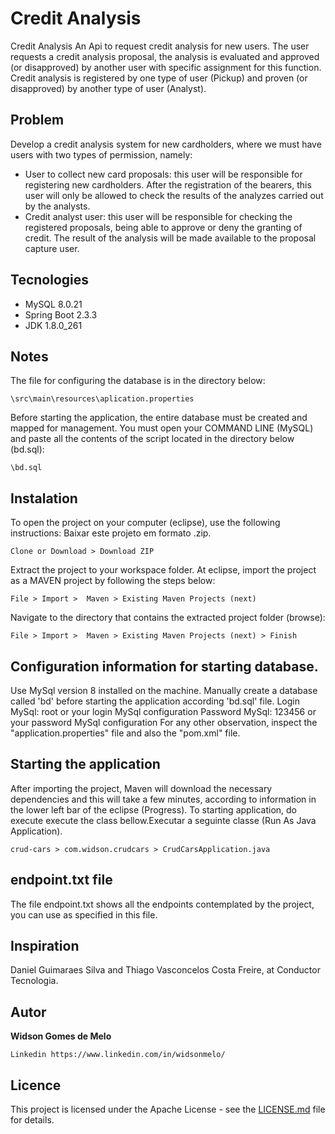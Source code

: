 # Credit Analysis
Credit Analysis An Api to request credit analysis for new users. The user requests a credit analysis proposal, the analysis is evaluated and approved (or disapproved) by another user with specific assignment for this function. Credit analysis is registered by one type of user (Pickup) and proven (or disapproved) by another type of user (Analyst).

## Problem
Develop a credit analysis system for new cardholders, where we must have users with two types of permission, namely:
* User to collect new card proposals: this user will be responsible for registering new cardholders. After the registration of the bearers, this user will only be allowed to check the results of the analyzes carried out by the analysts.
* Credit analyst user: this user will be responsible for checking the registered proposals, being able to approve or deny the granting of credit. The result of the analysis will be made available to the proposal capture user.

## Tecnologies
- MySQL 8.0.21
- Spring Boot 2.3.3
- JDK 1.8.0_261

## Notes
The file for configuring the database is in the directory below:
```
\src\main\resources\aplication.properties
```

Before starting the application, the entire database must be created and mapped for management. You must open your COMMAND LINE (MySQL) and paste all the contents of the script located in the directory below (bd.sql):
```
\bd.sql
```

## Instalation
To open the project on your computer (eclipse), use the following instructions:
Baixar este projeto em formato .zip.
```
Clone or Download > Download ZIP
```

Extract the project to your workspace folder.
At eclipse, import the project as a MAVEN project by following the steps below:
```
File > Import >  Maven > Existing Maven Projects (next) 
```

Navigate to the directory that contains the extracted project folder (browse):
```
File > Import >  Maven > Existing Maven Projects (next) > Finish
```

## Configuration information for starting database.
Use MySql version 8 installed on the machine. Manually create a database called 'bd' before starting the application according 'bd.sql' file.
Login MySql: root or your login MySql configuration
Password MySql: 123456 or your password MySql configuration
For any other observation, inspect the "application.properties" file and also the "pom.xml" file.

## Starting the application
After importing the project, Maven will download the necessary dependencies and this will take a few minutes, according to information in the lower left bar of the eclipse (Progress).
To starting application, do execute execute the class bellow.Executar a seguinte classe (Run As Java Application).
```
crud-cars > com.widson.crudcars > CrudCarsApplication.java
```

## endpoint.txt file
The file endpoint.txt shows all the endpoints contemplated by the project, you can use as specified in this file.

## Inspiration
Daniel Guimaraes Silva and Thiago Vasconcelos Costa Freire, at Conductor Tecnologia.

## Autor
**Widson Gomes de Melo**
```
Linkedin https://www.linkedin.com/in/widsonmelo/
```

## Licence
This project is licensed under the Apache License - see the [LICENSE.md](LICENSE) file for details.
```